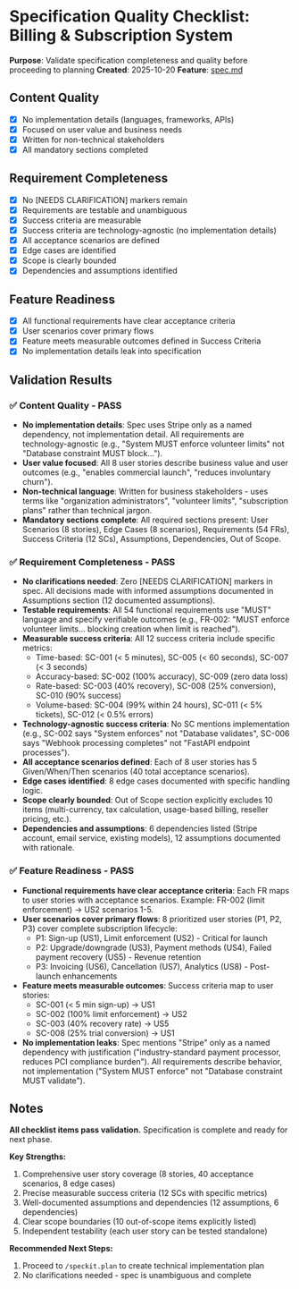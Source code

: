 # Specification Quality Checklist: Billing & Subscription System

**Purpose**: Validate specification completeness and quality before proceeding to planning
**Created**: 2025-10-20
**Feature**: [spec.md](../spec.md)

## Content Quality

- [x] No implementation details (languages, frameworks, APIs)
- [x] Focused on user value and business needs
- [x] Written for non-technical stakeholders
- [x] All mandatory sections completed

## Requirement Completeness

- [x] No [NEEDS CLARIFICATION] markers remain
- [x] Requirements are testable and unambiguous
- [x] Success criteria are measurable
- [x] Success criteria are technology-agnostic (no implementation details)
- [x] All acceptance scenarios are defined
- [x] Edge cases are identified
- [x] Scope is clearly bounded
- [x] Dependencies and assumptions identified

## Feature Readiness

- [x] All functional requirements have clear acceptance criteria
- [x] User scenarios cover primary flows
- [x] Feature meets measurable outcomes defined in Success Criteria
- [x] No implementation details leak into specification

## Validation Results

### ✅ Content Quality - PASS

- **No implementation details**: Spec uses Stripe only as a named dependency, not implementation detail. All requirements are technology-agnostic (e.g., "System MUST enforce volunteer limits" not "Database constraint MUST block...").
- **User value focused**: All 8 user stories describe business value and user outcomes (e.g., "enables commercial launch", "reduces involuntary churn").
- **Non-technical language**: Written for business stakeholders - uses terms like "organization administrators", "volunteer limits", "subscription plans" rather than technical jargon.
- **Mandatory sections complete**: All required sections present: User Scenarios (8 stories), Edge Cases (8 scenarios), Requirements (54 FRs), Success Criteria (12 SCs), Assumptions, Dependencies, Out of Scope.

### ✅ Requirement Completeness - PASS

- **No clarifications needed**: Zero [NEEDS CLARIFICATION] markers in spec. All decisions made with informed assumptions documented in Assumptions section (12 documented assumptions).
- **Testable requirements**: All 54 functional requirements use "MUST" language and specify verifiable outcomes (e.g., FR-002: "MUST enforce volunteer limits... blocking creation when limit is reached").
- **Measurable success criteria**: All 12 success criteria include specific metrics:
  - Time-based: SC-001 (< 5 minutes), SC-005 (< 60 seconds), SC-007 (< 3 seconds)
  - Accuracy-based: SC-002 (100% accuracy), SC-009 (zero data loss)
  - Rate-based: SC-003 (40% recovery), SC-008 (25% conversion), SC-010 (90% success)
  - Volume-based: SC-004 (99% within 24 hours), SC-011 (< 5% tickets), SC-012 (< 0.5% errors)
- **Technology-agnostic success criteria**: No SC mentions implementation (e.g., SC-002 says "System enforces" not "Database validates", SC-006 says "Webhook processing completes" not "FastAPI endpoint processes").
- **All acceptance scenarios defined**: Each of 8 user stories has 5 Given/When/Then scenarios (40 total acceptance scenarios).
- **Edge cases identified**: 8 edge cases documented with specific handling logic.
- **Scope clearly bounded**: Out of Scope section explicitly excludes 10 items (multi-currency, tax calculation, usage-based billing, reseller pricing, etc.).
- **Dependencies and assumptions**: 6 dependencies listed (Stripe account, email service, existing models), 12 assumptions documented with rationale.

### ✅ Feature Readiness - PASS

- **Functional requirements have clear acceptance criteria**: Each FR maps to user stories with acceptance scenarios. Example: FR-002 (limit enforcement) → US2 scenarios 1-5.
- **User scenarios cover primary flows**: 8 prioritized user stories (P1, P2, P3) cover complete subscription lifecycle:
  - P1: Sign-up (US1), Limit enforcement (US2) - Critical for launch
  - P2: Upgrade/downgrade (US3), Payment methods (US4), Failed payment recovery (US5) - Revenue retention
  - P3: Invoicing (US6), Cancellation (US7), Analytics (US8) - Post-launch enhancements
- **Feature meets measurable outcomes**: Success criteria map to user stories:
  - SC-001 (< 5 min sign-up) → US1
  - SC-002 (100% limit enforcement) → US2
  - SC-003 (40% recovery rate) → US5
  - SC-008 (25% trial conversion) → US1
- **No implementation leaks**: Spec mentions "Stripe" only as a named dependency with justification ("industry-standard payment processor, reduces PCI compliance burden"). All requirements describe behavior, not implementation ("System MUST enforce" not "Database constraint MUST validate").

## Notes

**All checklist items pass validation.** Specification is complete and ready for next phase.

**Key Strengths:**
1. Comprehensive user story coverage (8 stories, 40 acceptance scenarios, 8 edge cases)
2. Precise measurable success criteria (12 SCs with specific metrics)
3. Well-documented assumptions and dependencies (12 assumptions, 6 dependencies)
4. Clear scope boundaries (10 out-of-scope items explicitly listed)
5. Independent testability (each user story can be tested standalone)

**Recommended Next Steps:**
1. Proceed to `/speckit.plan` to create technical implementation plan
2. No clarifications needed - spec is unambiguous and complete
